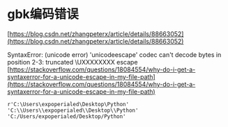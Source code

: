 # gbk编码错误
[https://blog.csdn.net/zhangpeterx/article/details/88663052](https://blog.csdn.net/zhangpeterx/article/details/88663052)





SyntaxError: (unicode error) 'unicodeescape' codec can't decode bytes in position 2-3: truncated \UXXXXXXXX escape
[https://stackoverflow.com/questions/18084554/why-do-i-get-a-syntaxerror-for-a-unicode-escape-in-my-file-path](https://stackoverflow.com/questions/18084554/why-do-i-get-a-syntaxerror-for-a-unicode-escape-in-my-file-path)



```
r'C:\Users\expoperialed\Desktop\Python'
'C:\\Users\\expoperialed\\Desktop\\Python'
'C:/Users/expoperialed/Desktop/Python'
```







